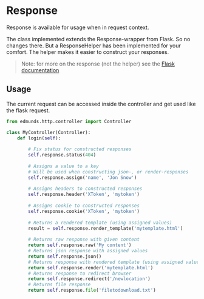 
# Response

Response is available for usage when in request context.

The class implemented extends the Response-wrapper from Flask. So no
changes there. But a ResponseHelper has been implemented for your comfort.
The helper makes it easier to construct your responses.

> Note: for more on the response (not the helper) see the
[Flask documentation](http://flask.pocoo.org/docs/0.12/api/#flask.Response)


## Usage

The current request can be accessed inside the controller and get used
like the flask request.

```python
from edmunds.http.controller import Controller

class MyController(Controller):
    def login(self):
        
        # Fix status for constructed responses
        self.response.status(404)
        
        # Assigns a value to a key
        # Will be used when constructing json-, or render-responses
        self.response.assign('name', 'Jon Snow')
        
        # Assigns headers to constructed responses
        self.response.header('XToken', 'mytoken')
        
        # Assigns cookie to constructed responses
        self.response.cookie('XToken', 'mytoken')
        
        # Returns a rendered template (using assigned values)
        result = self.response.render_template('mytemplate.html')
        
        # Returns raw response with given content
        return self.response.raw('My content')
        # Returns json response with assigned values
        return self.response.json()
        # Returns response with rendered template (using assigned values)
        return self.response.render('mytemplate.html')
        # Returns response to redirect browser
        return self.response.redirect('/newlocation')
        # Returns file response
        return self.response.file('filetodownload.txt')
        
```
